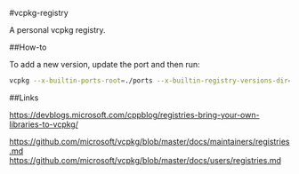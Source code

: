 #vcpkg-registry

A personal vcpkg registry.


##How-to

To add a new version, update the port and then run:

```bash
vcpkg --x-builtin-ports-root=./ports --x-builtin-registry-versions-dir=./versions x-add-version --all --verbose
```


##Links

https://devblogs.microsoft.com/cppblog/registries-bring-your-own-libraries-to-vcpkg/

https://github.com/microsoft/vcpkg/blob/master/docs/maintainers/registries.md
https://github.com/microsoft/vcpkg/blob/master/docs/users/registries.md
